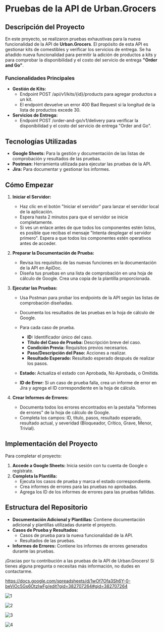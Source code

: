 # Pruebas de la API de Urban.Grocers 

## Descripción del Proyecto

En este proyecto, se realizaron pruebas exhaustivas para la nueva funcionalidad de la API de **Urban.Grocers**. El propósito de esta API es gestionar kits de comestibles y verificar los servicios de entrega. Se ha añadido nueva funcionalidad para permitir la adición de productos a kits y para comprobar la disponibilidad y el costo del servicio de entrega **"Order and Go"**.

### Funcionalidades Principales

- **Gestión de Kits:** 
   - Endpoint POST /api/v1/kits/{id}/products para agregar productos a un kit.
   - El endpoint devuelve un error 400 Bad Request si la longitud de la lista de productos excede 30.
- **Servicios de Entrega:** 
   - Endpoint POST /order-and-go/v1/delivery para verificar la disponibilidad y el costo del servicio de entrega "Order and Go".
  
## Tecnologías Utilizadas

- **Google Sheets:** Para la gestión y documentación de las listas de comprobación y resultados de las pruebas.
- **Postman:** Herramienta utilizada para ejecutar las pruebas de la API.
- **Jira:** Para documentar y gestionar los informes.

## Cómo Empezar

1. **Iniciar el Servidor:**
   - Haz clic en el botón "Iniciar el servidor" para lanzar el servidor local de la aplicación.
   - Espera hasta 2 minutos para que el servidor se inicie completamente.
   - Si ves un enlace antes de que todos los componentes estén listos, es posible que recibas el mensaje "Intenta desplegar el servidor primero". Espera a que todos los componentes estén operativos antes de acceder.

2. **Preparar la Documentación de Prueba:**
   - Revisa los requisitos de las nuevas funciones en la documentación de la API en ApiDoc.
   - Diseña tus pruebas en una lista de comprobación en una hoja de cálculo de Google. Crea una copia de la plantilla proporcionada.

3. **Ejecutar las Pruebas:**
   - Usa Postman para probar los endpoints de la API según las listas de comprobación diseñadas.
   - Documenta los resultados de las pruebas en la hoja de cálculo de Google.
   - Para cada caso de prueba.
       - **ID:** Identificador único del caso.
       - **Título del Caso de Prueba:** Descripción breve del caso.
       - **Condición Previa:** Requisitos previos necesarios.
       - **Paso/Descripción del Paso:** Acciones a realizar.
       - **Resultado Esperado:** Resultado esperado después de realizar los pasos.

   - **Estado:** Actualiza el estado con Aprobada, No Aprobada, o Omitida.
   - **ID de Error:** Si un caso de prueba falla, crea un informe de error en Jira y agrega el ID correspondiente en la hoja de cálculo.

4. **Crear Informes de Errores:**
   - Documenta todos los errores encontrados en la pestaña "Informes de errores" de la hoja de cálculo de Google.
   - Completa los campos: ID, título, pasos, resultado esperado, resultado actual, y severidad (Bloqueador, Crítico, Grave, Menor, Trivial).

## Implementación del Proyecto

Para completar el proyecto:
1. **Accede a Google Sheets:** Inicia sesión con tu cuenta de Google o regístrate.
2. **Completa la Plantilla:**
   - Ejecuta los casos de prueba y marca el estado correspondiente.
   - Crea informes de errores para las pruebas no aprobadas.
   - Agrega los ID de los informes de errores para las pruebas fallidas.

## Estructura del Repositorio

- **Documentación Adicional y Plantillas:** Contiene documentación adicional y plantillas utilizadas durante el proyecto.
- **Casos de Prueba y Resultados:**
  - Casos de prueba para la nueva funcionalidad de la API.
  - Resultados de las pruebas.
- **Informes de Errores:** Contiene los informes de errores generados durante las pruebas.

¡Gracias por tu contribución a las pruebas de la API de Urban.Grocers! Si tienes alguna pregunta o necesitas más información, no dudes en contactarme.

https://docs.google.com/spreadsheets/d/1wOf7Ofa3Sh6Y-0-beVjOc5Gs6OtzIwFg/edit?gid=382707264#gid=382707264

![1](https://github.com/user-attachments/assets/e849744e-9c5a-4043-b9c1-269e5c41f4bb)

![2](https://github.com/user-attachments/assets/837e81d6-1885-4487-9be5-dcce4838cb49)

![3](https://github.com/user-attachments/assets/6183911d-9549-4a89-a101-49d3b9070da3)

![4](https://github.com/user-attachments/assets/69d513a2-f762-4014-9caf-a6ebda3b91d6)




